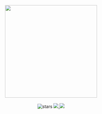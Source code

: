 <div align="center">

## <img src="https://upload.wikimedia.org/wikipedia/commons/thumb/e/e3/Saturn_from_Cassini_Orbiter_%282004-10-06%29.jpg/1200px-Saturn_from_Cassini_Orbiter_%282004-10-06%29.jpg" height="300"/>

<img src="https://img.shields.io/github/stars/openai/gpt-2?label=Stars" alt="stars">
<a href = "https://github.com/2005-tr/saturn/graphs/contributors">
  <img src = "https://contrib.rocks/image?repo=2005-tr/saturn"/>
</a>
<img src="https://github-profile-trophy.vercel.app/?username=favilances&theme=juicyfresh&no-bg=true" />
